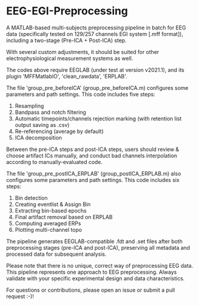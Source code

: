 # EEG-EGI-Preprocessing
A MATLAB-based multi-subjects preprocessing pipeline in batch for EEG data (specifically tested on 129/257 channels EGI system [.mff format]), including a two-stage (Pre-ICA + Post-ICA) step.

With several custom adjustments, it should be suited for other electrophysiological measurement systems as well.

The codes above require EEGLAB (under test at version v2021.1), and its plugin 'MFFMatlabIO', 'clean_rawdata', 'ERPLAB'.

The file 'group_pre_beforeICA' (group_pre_beforeICA.m) configures some parameters and path settings. This code includes five steps:

1) Resampling
2) Bandpass and notch filtering
3) Automatic timepoints/channels rejection marking (with retention list output saving as .csv)
4) Re-referencing (average by default)
5) ICA decomposition

Between the pre-ICA steps and post-ICA steps, users should review & choose artifact ICs manually, and conduct bad channels interpolation according to manually-evaluated code.

The file 'group_pre_postICA_ERPLAB' (group_postICA_ERPLAB.m) also configures some parameters and path settings. This code includes six steps:

1) Bin detection
2) Creating eventlist & Assign Bin
3) Extracting bin-based epochs
4) Final artifact removal based on ERPLAB
5) Computing averaged ERPs
6) Plotting multi-channel topo

The pipeline generates EEGLAB-compatible .fdt and .set files after both preprocessing stages (pre-ICA and post-ICA), preserving all metadata and processed data for subsequent analysis.

Please note that there is no unique, correct way of preprocessing EEG data. This pipeline represents one approach to EEG preprocessing. Always validate with your specific experimental design and data characteristics.

For questions or contributions, please open an issue or submit a pull request :-)!
